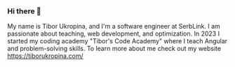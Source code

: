 ### Hi there 👋

My name is Tibor Ukropina, and I'm a software engineer at SerbLink. I am passionate about teaching, web development, and optimization. In 2023 I started my coding academy "Tibor's Code Academy" where I teach Angular and problem-solving skills. To learn more about me check out my website https://tiborukropina.com/

<!--
**tibor-ukropina/tibor-ukropina** is a ✨ _special_ ✨ repository because its `README.md` (this file) appears on your GitHub profile.

Here are some ideas to get you started:

- 🔭 I’m currently working on ...
- 🌱 I’m currently learning ...
- 👯 I’m looking to collaborate on ...
- 🤔 I’m looking for help with ...
- 💬 Ask me about ...
- 📫 How to reach me: ...
- 😄 Pronouns: ...
- ⚡ Fun fact: ...
-->
